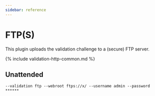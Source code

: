 ```yaml
---
sidebar: reference
---
```


# FTP(S)
This plugin uploads the validation challenge to a (secure) FTP server.

{% include validation-http-common.md %}

## Unattended 
`--validation ftp --webroot ftps://x/ --username admin --password ******`